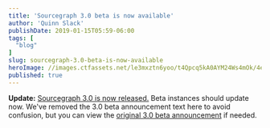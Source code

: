 ```yaml
---
title: 'Sourcegraph 3.0 beta is now available'
author: 'Quinn Slack'
publishDate: 2019-01-15T05:59-06:00
tags: [
  "blog"
]
slug: sourcegraph-3.0-beta-is-now-available
heroImage: //images.ctfassets.net/le3mxztn6yoo/t4Qpcq5kA0AYM24Ws4mOk/4edf5502a936bbec90c262fa00355aed/sourcegraph-mark.png
published: true
---
```


**Update:** [Sourcegraph 3.0 is now released.](/blog/announcing-sourcegraph-3.0) Beta instances should update now. We've removed the 3.0 beta announcement text here to avoid confusion, but you can view the [original 3.0 beta announcement](https://sourcegraph.com/github.com/sourcegraph/about@2d7aec18655aacfee43fb8ec7c613b45c0a80797/-/blob/blogposts/announcing-sourcegraph-3.0-beta.md) if needed.